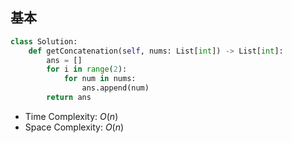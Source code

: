 ## 基本
```python
class Solution:
    def getConcatenation(self, nums: List[int]) -> List[int]:
        ans = []
        for i in range(2):
            for num in nums:
                ans.append(num)
        return ans
```
* Time Complexity: $O(n)$
* Space Complexity: $O(n)$
